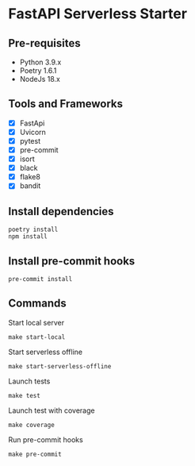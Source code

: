 # FastAPI Serverless Starter

## Pre-requisites

- Python 3.9.x
- Poetry 1.6.1
- NodeJs 18.x

## Tools and Frameworks

- [x] FastApi
- [x] Uvicorn
- [x] pytest
- [x] pre-commit
- [x] isort
- [x] black
- [x] flake8
- [x] bandit

## Install dependencies

```
poetry install
npm install
```

## Install pre-commit hooks

```
pre-commit install
```

## Commands

Start local server
```
make start-local
```

Start serverless offline
```
make start-serverless-offline
```

Launch tests
```
make test
```

Launch test with coverage
```
make coverage
```

Run pre-commit hooks
```
make pre-commit
```